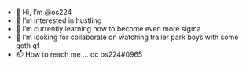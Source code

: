 - 👋 Hi, I’m @os224
- 👀 I’m interested in hustling
- 🌱 I’m currently learning how to become even more sigma
- 💞️ I’m looking for collaborate on watching trailer park boys with some goth gf
- 📫 How to reach me ... dc os224#0965

<!---
os224/os224 is a ✨ special ✨ repository because its `README.md` (this file) appears on your GitHub profile.
You can click the Preview link to take a look at your changes.
--->
